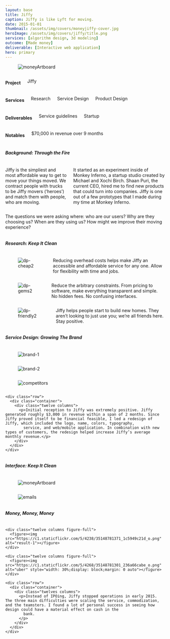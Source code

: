 ```yaml
---
layout: base
title: Jiffy
caption: Jiffy is like Lyft for moving.
date: 2015-01-01
thumbnail: /assets/img/covers/moneyjiffy-cover.jpg
heroImage: /assets/img/covers/jiffy/title.png
services: [algorithm design, 3d modeling]
outcome: [Made money]
deliverable: [Interactive web application]
hero: primary
---
```


<div class="project-header">
  <figure>
    <img src="https://c1.staticflickr.com/5/4242/35148778251_6264b7c6c6_o.png" alt="moneyArtboard">
  </figure>
</div>

<div class="row">
  <div class="container flex-nowrap">
    <div class="columns three overview-project">
      <h4>Project</h4>
      <p>Jiffy</p>
    </div>
    <div class="columns three overview-services">
      <h4>Services</h4>
      <p>Research</p>
      <p>Service Design</p>
      <p>Product Design</p>
    </div>
    <div class="columns three overview-deliverables">
      <h4>Deliverables</h4>
      <p>Service guidelines</p>
      <p>Startup</p>
    </div>
    <div class="columns three overview-notables">
      <h4>Notables</h4>
      <p>$70,000 in revenue over 9 months</p>
    </div>
  </div>
</div>

<div class="row" id="background">
  <div class="container flex-wrap">
    <div class="twelve columns title">
      <h5>Background: Through the Fire</h5>
      <span class="divider"></span>
    </div>
    <div class="row">
      <div class="container">
        <div class="six columns">
          <p>Jiffy is the simpliest and most affordable way to get to move your things moved. We contract people with trucks to be Jiffy movers (‘heroes’) and match them with people, who are moving. </p>
          <p>It started as an experiment inside of Monkey Inferno, a startup studio created by Michael and Xochi Birch. Shaan Puri, the current CEO, hired me to find new products that could turn into companies. Jiffy is one out of a few prototypes that I made
            during my time at Monkey Inferno.</p>
        </div>
        <div class="six columns">
          <p>The questions we were asking where: who are our users? Why are they choosing us? When are they using us? How might we improve their moving experience?</p>
        </div>
      </div>
    </div>
  </div>
</div>

<div class="row" id="research">
  <div class="container flex-wrap">
    <div class="twelve columns title">
      <h5>Research: Keep It Clean</h5>
      <span class="divider"></span>
    </div>
    <div class="row">
      <div class="container">
        <div class="four columns">
          <figure><img src="https://c1.staticflickr.com/5/4222/34435323144_41f45b6bbe_o.png" alt="dp-cheap2"></figure>
          <p>Reducing overhead costs helps make Jiffy an accessible and affordable service for any one. Allow for flexibility with time and jobs.</p>
        </div>
        <div class="four columns">
          <figure><img src="https://c1.staticflickr.com/5/4242/34435322994_065fdb1d97_o.png" alt="dp-gems2"></figure>
          <p>Reduce the arbitrary constraints. From pricing to software, make everything transparent and simple. No hidden fees. No confusing interfaces.</p>
        </div>
        <div class="four columns">
          <figure><img src="https://c1.staticflickr.com/5/4245/35112617792_328af6c31e_o.png" alt="dp-friendly2"></figure>
          <p>Jiffy helps people start to build new homes. They aren’t looking to just use you; we’re all friends here. Stay positive.</p>
        </div>
      </div>
    </div>
  </div>
</div>

<div class="row" id="ux">
  <div class="container flex-wrap">
    <div class="twelve columns title">
      <h5>Service Design: Growing The Brand</h5>
      <span class="divider"></span>
    </div>
    <div class="twelve columns figure-full">
      <figure><img src="https://c1.staticflickr.com/5/4229/35148779951_5f7a8dc7c4_o.png" alt="brand-1"></figure>
    </div>
    <div class="twelve columns figure-full">
      <figure><img src="https://c1.staticflickr.com/5/4254/35148778911_b23c5a23a8_o.png" alt="brand-2"></figure>
    </div>
    <div class="twelve columns figure-full">
      <figure><img src="https://c1.staticflickr.com/5/4269/35112760922_909d61fee6_o.jpg" alt="competitors"></figure>
    </div>

    <div class="row">
      <div class="container">
        <div class="twelve columns">
          <p>Initial reception to Jiffy was extremely positive. Jiffy generated roughly $3,000 in revenue within a span of 2 months. Since Jiffy proved itself to be financial feasible, I led a redesign of Jiffy, which included the logo, name, colors, typography,
            service, and web/mobile application. In combination with new types of customers, the redesign helped increase Jiffy’s average monthly revenue.</p>
        </div>
      </div>
    </div>

  </div>
</div>

<div class="row" id="interface">
  <div class="container flex-wrap">
    <div class="twelve columns title">
      <h5>Interface: Keep It Clean</h5>
      <span class="divider"></span>
    </div>
    <div class="twelve columns figure-full">
      <figure><img src="https://c1.staticflickr.com/5/4216/35149340151_b809220380_o.png" alt="moneyArtboard"></figure>
    </div>
    <div class="twelve columns figure-full">
      <figure><img src="https://c1.staticflickr.com/5/4242/35148781901_d685d7cb84_o.png" alt="emails"></figure>
    </div>
  </div>
</div>

<div class="row" id="results">
  <div class="container flex-wrap">
    <div class="twelve columns title">
      <h5>Money, Money, Money</h5>
      <span class="divider"></span>
    </div>

    <div class="twelve columns figure-full">
      <figure><img src="https://c1.staticflickr.com/5/4238/35148781371_1c5949c21d_o.png" alt="result-1"></figure>
    </div>

    <div class="twelve columns figure-full">
      <figure><img src="https://c1.staticflickr.com/5/4268/35148781301_236a66cabe_o.png" alt="uber" style="width: 30%;display: block;margin: 0 auto"></figure>
    </div>

    <div class="row">
      <div class="container">
        <div class="twelves columns">
          <p>Instead of IPOing, Jiffy stopped operations in early 2015. The three main difficulties were scaling the service, commodization, and the teamsters. I found a lot of personal success in seeing how design could have a material effect on cash in the
            bank.
          </p>
        </div>
      </div>
    </div>

  </div>
</div>
